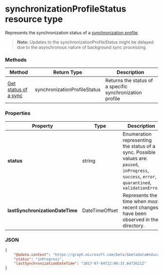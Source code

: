 # synchronizationProfileStatus resource type

Represents the synchronization status of a [synchronization profile](synchronizationprofile.md). 

> **Note:** Updates to the synchronizationProfileStatus might be delayed due to the asynchronous nature of background sync processing.

### Methods

| Method | Return Type | Description |
|-|-|-|
| [Get status of a sync](../api/synchronizationprofilestatus_get.md) | synchronizationProfileStatus | Returns the status of a specific synchronization profile |

### Properties

| Property | Type | Description |
|-|-|-|
| **status** | string | Enumeration representing the status of a sync. Possible values are: `paused`, `inProgress`, `success`, `error`, `quarantined`, `validationError` |
| **lastSynchronizationDateTime** | DateTimeOffset | Represents the time when most recent changes have been observed in the directory.  |

### JSON

```json
{
    "@odata.context": "https://graph.microsoft.com/beta/$metadata#education/synchronizationProfiles('{id}')/profileStatus/$entity",
    "status": "inProgress",
    "lastSynchronizationDateTime": "2017-07-04T22:06:37.6472621Z"
}
```